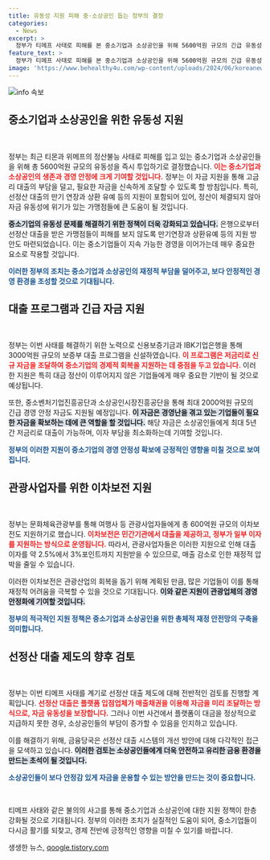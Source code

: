 ```yaml
---
title: 유동성 지원 피해 중·소상공인 돕는 정부의 결정
categories:
  - News
excerpt: >
  정부가 티메프 사태로 피해를 본 중소기업과 소상공인을 위해 5600억원 규모의 긴급 유동성을 지원합니다. 저금리 보증부 대출과 긴급안정자금 투입 등 다양한 대책으로 자금난 해소를 목표로 합니다.
feature_text: >
  정부가 티메프 사태로 피해를 본 중소기업과 소상공인을 위해 5600억원 규모의 긴급 유동성을 지원합니다. 저금리 보증부 대출과 긴급안정자금 투입 등 다양한 대책으로 자금난 해소를 목표로 합니다.
image: 'https://www.behealthy4u.com/wp-content/uploads/2024/06/koreanews.jpg'
---
```


<p><img src="https://www.behealthy4u.com/wp-content/uploads/2024/06/koreanews.jpg" alt="info 속보" /></p>

<h2 data-ke-size="size26">중소기업과 소상공인을 위한 유동성 지원</h2>

<p data-ke-size="size16">&nbsp;</p>  

<p>정부는 최근 티몬과 위메프의 정산불능 사태로 피해를 입고 있는 중소기업과 소상공인들을 위해 총 5600억원 규모의 유동성을 즉시 투입하기로 결정했습니다. <b><span style="color: #ee2323;">이는 중소기업과 소상공인의 생존과 경영 안정에 크게 기여할 것입니다.</span></b> 정부는 이 자금 지원을 통해 고금리 대출의 부담을 덜고, 필요한 자금을 신속하게 조달할 수 있도록 할 방침입니다. 특히, 선정산 대출의 만기 연장과 상환 유예 등의 지원이 포함되어 있어, 정산이 체결되지 않아 자금 유동성에 위기가 있는 가맹점들에 큰 도움이 될 것입니다.</p>

<p><b><span style="background-color: #21538527;">중소기업의 유동성 문제를 해결하기 위한 정책이 더욱 강화되고 있습니다.</span></b> 은행으로부터 선정산 대출을 받은 가맹점들이 피해를 보지 않도록 만기연장과 상환유예 등의 지원 방안도 마련되었습니다. 이는 중소기업들이 지속 가능한 경영을 이어가는데 매우 중요한 요소로 작용할 것입니다. </p>

<p><b><span style="color: #1a5490;">이러한 정부의 조치는 중소기업과 소상공인의 재정적 부담을 덜어주고, 보다 안정적인 경영 환경을 조성할 것으로 기대됩니다.</span></b></p>

<h2 data-ke-size="size26">대출 프로그램과 긴급 자금 지원</h2>

<p data-ke-size="size16">&nbsp;</p>  

<p>정부는 이번 사태를 해결하기 위한 노력으로 신용보증기금과 IBK기업은행을 통해 3000억원 규모의 보증부 대출 프로그램을 신설하였습니다. <b><span style="color: #ee2323;">이 프로그램은 저금리로 신규 자금을 조달하여 중소기업의 경제적 회복을 지원하는 데 중점을 두고 있습니다.</span></b> 이러한 지원은 특히 대금 정산이 이루어지지 않은 기업들에게 매우 중요한 기반이 될 것으로 예상됩니다. </p>

<p>또한, 중소벤처기업진흥공단과 소상공인시장진흥공단을 통해 최대 2000억원 규모의 긴급 경영 안정 자금도 지원될 예정입니다. <b><span style="background-color: #21538527;">이 자금은 경영난을 겪고 있는 기업들이 필요한 자금을 확보하는 데에 큰 역할을 할 것입니다.</span></b> 해당 자금은 소상공인들에게 최대 5년간 저금리로 대출이 가능하며, 이자 부담을 최소화하는데 기여할 것입니다. </p>

<p><b><span style="color: #1a5490;">정부의 이러한 지원이 중소기업의 경영 안정성 확보에 긍정적인 영향을 미칠 것으로 보여집니다.</span></b></p>

<h2 data-ke-size="size26">관광사업자를 위한 이차보전 지원</h2>

<p data-ke-size="size16">&nbsp;</p>  

<p>정부는 문화체육관광부를 통해 여행사 등 관광사업자들에게 총 600억원 규모의 이차보전도 지원하기로 했습니다. <b><span style="color: #ee2323;">이차보전은 민간기관에서 대출을 제공하고, 정부가 일부 이자를 지원하는 방식으로 운영됩니다.</span></b> 따라서, 관광사업자들은 이러한 지원으로 인해 대출 이자를 약 2.5%에서 3%포인트까지 지원받을 수 있으므로, 매출 감소로 인한 재정적 압박을 줄일 수 있습니다.</p>

<p>이러한 이차보전은 관광산업의 회복을 돕기 위해 계획된 만큼, 많은 기업들이 이를 통해 재정적 어려움을 극복할 수 있을 것으로 기대됩니다. <b><span style="background-color: #21538527;">이와 같은 지원이 관광업체의 경영안정화에 기여할 것입니다.</span></b></p>

<p><b><span style="color: #1a5490;">정부의 적극적인 지원 정책은 중소기업과 소상공인을 위한 총체적 재정 안전망의 구축을 의미합니다.</span></b></p>

<h2 data-ke-size="size26">선정산 대출 제도의 향후 검토</h2>

<p data-ke-size="size16">&nbsp;</p>  

<p>정부는 이번 티메프 사태를 계기로 선정산 대출 제도에 대해 전반적인 검토를 진행할 계획입니다. <b><span style="color: #ee2323;">선정산 대출은 플랫폼 입점업체가 매출채권을 이용해 자금을 미리 조달하는 방식으로, 자금 유동성을 보장합니다.</span></b> 그러나 이번 사건에서 플랫폼이 대금을 정상적으로 지급하지 못한 경우, 소상공인들의 부담이 증가할 수 있음을 인지하고 있습니다.</p>

<p>이를 해결하기 위해, 금융당국은 선정산 대출 시스템의 개선 방안에 대해 다각적인 접근을 모색하고 있습니다. <b><span style="background-color: #21538527;">이러한 검토는 소상공인들에게 더욱 안전하고 유리한 금융 환경을 만드는 초석이 될 것입니다.</span></b> </p>

<p><b><span style="color: #1a5490;">소상공인들이 보다 안정감 있게 자금을 운용할 수 있는 방안을 만드는 것이 중요합니다.</span></b></p>

<p data-ke-size="size16">&nbsp;</p>  

<p>티메프 사태와 같은 불의의 사고를 통해 중소기업과 소상공인에 대한 지원 정책이 한층 강화될 것으로 기대됩니다. 정부의 이러한 조치가 실질적인 도움이 되어, 중소기업들이 다시금 활기를 되찾고, 경제 전반에 긍정적인 영향을 미칠 수 있기를 바랍니다.</p>
생생한 뉴스, <a href="https://qoogle.tistory.com" rel="dofollow">qoogle.tistory.com</a>


